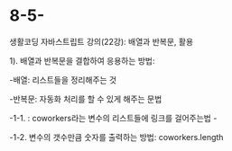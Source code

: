 # 8-5-
생활코딩 자바스트립트 강의(22강): 배열과 반복문, 활용

1). 배열과 반복문을 결합하여 응용하는 방법:

-배열: 리스트들을 정리해주는 것

-반복문: 자동화 처리를 할 수 있게 해주는 문법
  
-1-1. <a href="http://a.com/'+coworkers[i]+'"> </a> : coworkers라는 변수의 리스트들에 링크를 걸어주는법
       -<a href= "링크 주소'+변수 리스트+'"></a>

-1-2. 변수의 갯수만큼 숫자를 출력하는 방법: coworkers.length